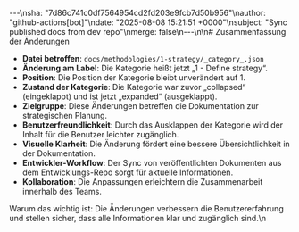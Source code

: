 ---\nsha: "7d86c741c0df7564954cd2fd203e9fcb7d50b956"\nauthor: "github-actions[bot]"\ndate: "2025-08-08 15:21:51 +0000"\nsubject: "Sync published docs from dev repo"\nmerge: false\n---\n\n# Zusammenfassung der Änderungen

- **Datei betroffen**: `docs/methodologies/1-strategy/_category_.json`
- **Änderung am Label**: Die Kategorie heißt jetzt „1 - Define strategy“.
- **Position**: Die Position der Kategorie bleibt unverändert auf 1.
- **Zustand der Kategorie**: Die Kategorie war zuvor „collapsed“ (eingeklappt) und ist jetzt „expanded“ (ausgeklappt).
- **Zielgruppe**: Diese Änderungen betreffen die Dokumentation zur strategischen Planung.
- **Benutzerfreundlichkeit**: Durch das Ausklappen der Kategorie wird der Inhalt für die Benutzer leichter zugänglich.
- **Visuelle Klarheit**: Die Änderung fördert eine bessere Übersichtlichkeit in der Dokumentation.
- **Entwickler-Workflow**: Der Sync von veröffentlichten Dokumenten aus dem Entwicklungs-Repo sorgt für aktuelle Informationen.
- **Kollaboration**: Die Anpassungen erleichtern die Zusammenarbeit innerhalb des Teams.

Warum das wichtig ist: Die Änderungen verbessern die Benutzererfahrung und stellen sicher, dass alle Informationen klar und zugänglich sind.\n